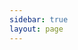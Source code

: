 ```yaml
---
sidebar: true
layout: page
---
```


<script setup>
import RapiDoc from '../components/RapiDoc.vue';
import { withBase } from 'vitepress';
</script>

<RapiDoc :specs="withBase('/cd-agent-openapi.json')" />
